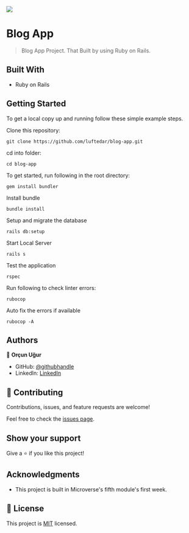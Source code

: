 ![](https://img.shields.io/badge/Microverse-blueviolet)

# Blog App

> Blog App Project. That Built by using Ruby on Rails.

## Built With

- Ruby on Rails

## Getting Started


To get a local copy up and running follow these simple example steps.

Clone this repository:

```
git clone https://github.com/luftedar/blog-app.git
```


cd into folder:

```
cd blog-app
```

To get started, run following in the root directory:

```
gem install bundler
```

Install bundle

```
bundle install
```

Setup and migrate the database

```
rails db:setup
```

Start Local Server
```
rails s
```

Test the application

```
rspec
```

Run following to check linter errors:

```
rubocop
```

Auto fix the errors if available

```
rubocop -A
```


## Authors

👤 **Orçun Uğur**

- GitHub: [@githubhandle](https://github.com/luftedar)
- LinkedIn: [LinkedIn](https://www.linkedin.com/in/orcunugur)

## 🤝 Contributing

Contributions, issues, and feature requests are welcome!

Feel free to check the [issues page](../../issues/).

## Show your support

Give a ⭐️ if you like this project!

## Acknowledgments

- This project is built in Microverse's fifth module's first week.

## 📝 License

This project is [MIT](./MIT.md) licensed.
